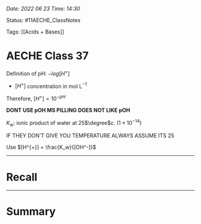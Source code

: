*Date: 2022 06 23 Time: 14:30*


Status: #11AECHE_ClassNotes 

Tags: [[Acids + Bases]]


# AECHE Class 37

Definition of pH: $-log[H^+]$
- $[H^+]$ concentration in mol L$^{-1}$

Therefore, $[H^{+}]=10^{-pH}$

**DONT USE pOH MS PILLING DOES NOT LIKE pOH**

$K_w$: ionic product of water at 25$\degree$c. ($1 \times 10^{-14}$)

IF THEY DON'T GIVE YOU TEMPERATURE ALWAYS ASSUME ITS 25

Use $[H^{+}] = \frac{K_w}{[OH^-]}$


---
# Recall







---
# Summary



